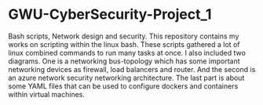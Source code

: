 # GWU-CyberSecurity-Project_1
Bash scripts, Network design and security.
This repository contains my works on scripting within the linux bash. These scripts gathered a lot of linux combined commands to run many tasks at once.
I also included two diagrams. One is a networking bus-topology which has some important networking devices as firewall, load balancers and router. And the second is an azure network security networking architecture.
The last part is about some YAML files that can be used to configure dockers and containers within virtual machines.
